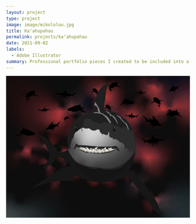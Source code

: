 ```yaml
---
layout: project
type: project
image: image/mikololou.jpg
title: Kaʻahupahau
permalink: projects/kaʻahupahau
date: 2021-09-02
labels:
  - Adobe Illustrator
summary: Professional portfolio pieces I created to be included into a video project for the Hawaiʻi Papa O Ke Ao Webinar Cultural Series.
---
```


<img class="ui medium right floated rounded image" src="../images/mikololou.jpg">



